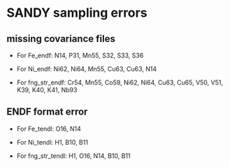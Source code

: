 # SANDY sampling errors

missing covariance files
--
* For Fe_endf: N14, P31, Mn55, S32, S33, S36

* For Ni_endf: Ni62, Ni64, Mn55, Cu63, Cu63, N14

* For fng_str_endf: Cr54, Mn55, Co59, Ni62, Ni64, Cu63, Cu65, V50, V51, K39, K40, K41, Nb93


ENDF format error
--
* For Fe_tendl: O16, N14

* For Ni_tendl: H1, B10, B11

* For fng_str_tendl: H1, O16, N14, B10, B11

